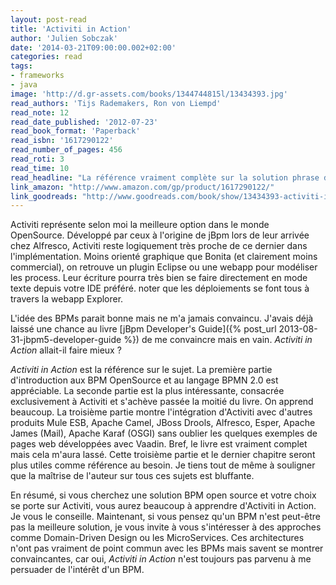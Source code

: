 ```yaml
---
layout: post-read
title: 'Activiti in Action'
author: 'Julien Sobczak'
date: '2014-03-21T09:00:00.002+02:00'
categories: read
tags:
- frameworks
- java
image: 'http://d.gr-assets.com/books/1344744815l/13434393.jpg'
read_authors: 'Tijs Rademakers, Ron von Liempd'
read_note: 12
read_date_published: '2012-07-23'
read_book_format: 'Paperback'
read_isbn: '1617290122'
read_number_of_pages: 456
read_roti: 3
read_time: 10
read_headline: "La référence vraiment complète sur la solution phrase de BPM en Java."
link_amazon: "http://www.amazon.com/gp/product/1617290122/"
link_goodreads: "http://www.goodreads.com/book/show/13434393-activiti-in-action"
---
```



Activiti représente selon moi la meilleure option dans le monde OpenSource. Développé par ceux à l'origine de jBpm lors de leur arrivée chez Alfresco, Activiti reste logiquement très proche de ce dernier dans l'implémentation. Moins orienté graphique que Bonita (et clairement moins commercial), on retrouve un plugin Eclipse ou une webapp pour modéliser les process. Leur écriture pourra très bien se faire directement en mode texte depuis votre IDE préféré. noter que les déploiements se font tous à travers la webapp Explorer.

L'idée des BPMs parait bonne mais ne m'a jamais convaincu. J'avais déjà laissé une chance au livre [jBpm Developer's Guide]({% post_url 2013-08-31-jbpm5-developer-guide %}) de me convaincre mais en vain. *Activiti in Action* allait-il faire mieux ?

*Activiti in Action* est la référence sur le sujet. La première partie d'introduction aux BPM OpenSource et au langage BPMN 2.0 est appréciable. La seconde partie est la plus intéressante, consacrée exclusivement à Activiti et s'achève passée la moitié du livre. On apprend beaucoup. La troisième partie montre l'intégration d'Activiti avec d'autres produits Mule ESB, Apache Camel, JBoss Drools, Alfresco, Esper, Apache James (Mail), Apache Karaf (OSGI) sans oublier les quelques exemples de pages web développées avec Vaadin. Bref, le livre est vraiment complet mais cela m'aura lassé. Cette troisième partie et le dernier chapitre seront plus utiles comme référence au besoin. Je tiens tout de même à souligner que la maîtrise de l'auteur sur tous ces sujets est bluffante.

En résumé, si vous cherchez une solution BPM open source et votre choix se porte sur Activiti, vous aurez beaucoup à apprendre d'Activiti in Action. Je vous le conseille. Maintenant, si vous pensez qu'un BPM n'est peut-être pas la meilleure solution, je vous invite à vous s'intéresser à des approches comme Domain-Driven Design ou les MicroServices. Ces architectures n'ont pas vraiment de point commun avec les BPMs mais savent se montrer convaincantes, car oui, *Activiti in Action* n'est toujours pas parvenu à me persuader de l'intérêt d'un BPM.

